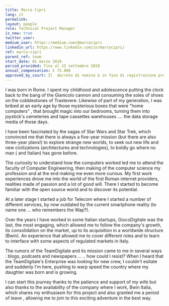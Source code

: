 ```yaml
---
title: Marco Cipri
lang: it
permalink: 
layout: people
role: Technical Project Manager
is_new: true
twitter_user: 
medium_user: https://medium.com/@marcocipri
linkedin_url: https://www.linkedin.com/in/marcocipri/
ref: marco-cipri
parent_ref: team
start_date: 01 marzo 2019
period_provided: fino al 15 settembre 2019
annual_compensation: € 75.000
approved_by_court: Il  decreto di nomina è in fase di registrazione presso la Corte dei Conti..
---
```

I was born in Rome. I spent my childhood and adolescence putting the clock back to the bang of the Gianicolo cannon and consuming the soles of shoes on the cobblestones of Trastevere.
Likewise of part of my generation, I was bribed at an early age by those mysterious boxes that were "home computers" , that brought magic into our bedrooms, turning them into joystick's  cemeteries and tape cassettes warehouses .... the data storage media of those days.

I have been fascinated by the sagas of Star Wars and Star Trek, which convinced me that there is always a five-year mission (but there are also three-year plans!) to explore strange new worlds, to seek out new life and new civilizations (architectures and technologies), to boldly go where no man ( and Italian) has gone before.

The curiosity to understand how the computers worked led me to attend the faculty of Computer Engineering, then making of the computer science my profession and at the end making me even more curious. My first work experiences drove me into the world of the first Roman internet providers, realities made of passion and a lot of good will. There I started to become familiar with the open source world and to discover its potential.

At a later stage I started a job for Telecom where I started a number of different services, by now outdated by the current smartphone reality (to name one ... who remembers the Wap?).

Over the years I have worked in some Italian startups, GiocoDigitale was the last, the most engaging, which allowed me to follow the company's growth, its consolidation on the market, up to its acquisition in a worldwide structure (Bwin). An experience that allowed me to cover different roles and to learn to interface with some aspects of regulated markets in Italy.

The rumors of the TeamDigitale and its mission came to me in several ways : blogs, podcasts and newspapers ... .. how could I resist? When I heard that the TeamDigitale's Enterprise was looking for new crew, I couldn't  esitate and suddenly I'm here, pushing to warp speed the country where my daughter was born and is growing.

I can start this journey thanks to the patience and support of my wife but also thanks to the availability of the company where I work, Bwin Italia, which shares my enthusiasm for this project and also granted me a period of leave , allowing me to join to this exciting adventure in the best way.
